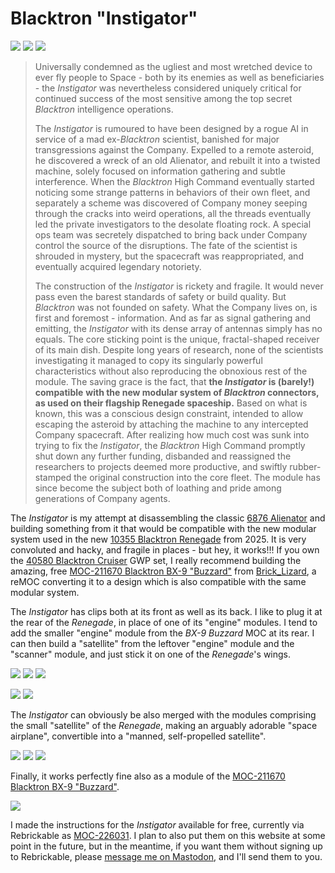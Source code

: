 # Blacktron "Instigator"

![](P_20250627_194340_1.jpg)
![](P_20250627_195820_1.jpg)
![](blacktron-instigator-v1-pose1-colf-int3.png)

> Universally condemned as the ugliest and most wretched device
> to ever fly people to Space -
> both by its enemies as well as beneficiaries -
> the _Instigator_ was nevertheless considered uniquely critical
> for continued success of the most sensitive
> among the top secret _Blacktron_ intelligence operations.
>
> The _Instigator_ is rumoured to have been designed by a rogue AI
> in service of a mad ex-_Blacktron_ scientist,
> banished for major transgressions against the Company.
> Expelled to a remote asteroid, he discovered a wreck of an old Alienator,
> and rebuilt it into a twisted machine,
> solely focused on information gathering and subtle interference.
> When the _Blacktron_ High Command eventually started noticing
> some strange patterns in behaviors of their own fleet,
> and separately a scheme was discovered of Company money
> seeping through the cracks into weird operations,
> all the threads eventually led the private investigators
> to the desolate floating rock.
> A special ops team was secretely dispatched
> to bring back under Company control the source of the disruptions.
> The fate of the scientist is shrouded in mystery,
> but the spacecraft was reappropriated,
> and eventually acquired legendary notoriety.
>
>    The construction of the _Instigator_ is rickety and fragile.
> It would never pass even the barest standards of safety or build quality.
> But _Blacktron_ was not founded on safety.
> What the Company lives on, is first and foremost - information.
> And as far as signal gathering and emitting,
> the _Instigator_ with its dense array of antennas simply has no equals.
> The core sticking point is the unique,
> fractal-shaped receiver of its main dish.
> Despite long years of research,
> none of the scientists investigating it
> managed to copy its singularly powerful characteristics
> without also reproducing the obnoxious rest of the module.
> The saving grace is the fact,
> that **the _Instigator_ is (barely!) compatible**
> **with the new modular system of _Blacktron_ connectors,**
> **as used on their flagship Renegade spaceship.**
> Based on what is known, this was a conscious design constraint,
> intended to allow escaping the asteroid
> by attaching the machine to any intercepted Company spacecraft.
> After realizing how much cost was sunk into trying to fix the _Instigator_,
> the _Blacktron_ High Command promptly shut down any further funding,
> disbanded and reassigned the researchers
> to projects deemed more productive,
> and swiftly rubber-stamped the original construction into the core fleet.
> The module has since become the subject both of loathing and pride
> among generations of Company agents.

The _Instigator_ is my attempt at disassembling the classic
[6876 Alienator](https://rebrickable.com/sets/6876-1/alienator/)
and building something from it that would be compatible
with the new modular system used in the new
[10355 Blacktron Renegade](https://rebrickable.com/sets/10355-1/blacktron-renegade)
from 2025.
It is very convoluted and hacky, and fragile in places - but hey, it works!!!
If you own the
[40580 Blacktron Cruiser](https://rebrickable.com/sets/40580-1/blacktron-cruiser)
GWP set,
I really recommend building the amazing, free
[MOC-211670 Blacktron BX-9 "Buzzard"](https://rebrickable.com/mocs/MOC-211670/Brick_Lizard/blacktron-bx-9-buzzard/)
from
[Brick_Lizard](https://rebrickable.com/users/Brick_Lizard/mocs/),
a reMOC converting it to a design
which is also compatible with the same modular system.

The _Instigator_ has clips both at its front as well as its back.
I like to plug it at the rear of the _Renegade_,
in place of one of its "engine" modules.
I tend to add the smaller "engine" module
from the _BX-9 Buzzard_ MOC at its rear.
I can then build a "satellite"
from the leftover "engine" module
and the "scanner" module,
and just stick it on one of the _Renegade_'s wings.

![](P_20250627_200537_1.jpg)
![](P_20250627_202303_1.jpg)
![](P_20250627_203704_2.jpg)

![](P_20250627_183717.jpg)
![](P_20250627_183815_1.jpg)

The _Instigator_ can obviously be also merged with the modules
comprising the small "satellite" of the _Renegade_,
making an arguably adorable "space airplane",
convertible into a "manned, self-propelled satellite".

![](P_20250627_001808_1.jpg)
![](P_20250627_001754_1.jpg)
![](P_20250627_200923_1.jpg)

Finally, it works perfectly fine also as a module of the
[MOC-211670 Blacktron BX-9 "Buzzard"](https://rebrickable.com/mocs/MOC-211670/Brick_Lizard/blacktron-bx-9-buzzard/).

![](P_20250627_002825_1.jpg)

I made the instructions for the _Instigator_ available for free,
currently via Rebrickable as
[MOC-226031](https://rebrickable.com/mocs/MOC-226031/akavel/blacktron-instigator).
I plan to also put them on this website at some point in the future,
but in the meantime, if you want them without signing up to Rebrickable,
please [message me on Mastodon](https://merveilles.town/@akavel),
and I'll send them to you.
